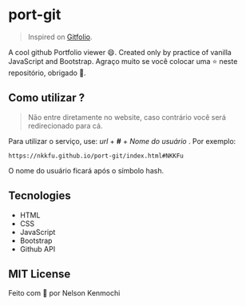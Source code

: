 # port-git

> Inspired on [Gitfolio](https://github.com/imfunniee/gitfolio).

A cool github Portfolio viewer 😄. Created only by practice of vanilla JavaScript and Bootstrap. Agraço muito se você colocar uma ⭐ neste repositório, obrigado 💖.

## Como utilizar ?

> Não entre diretamente no website, caso contrário você será redirecionado para cá.

Para utilizar o serviço, use: *url* + **#** + *Nome do usuário* . Por exemplo:

`https://nkkfu.github.io/port-git/index.html#NKKFu` 

O nome do usuário ficará após o símbolo hash.

## Tecnologies

 - HTML
 - CSS
 - JavaScript
 - Bootstrap
 - Github API
 
## **MIT License**


Feito com 🖤 por Nelson Kenmochi

